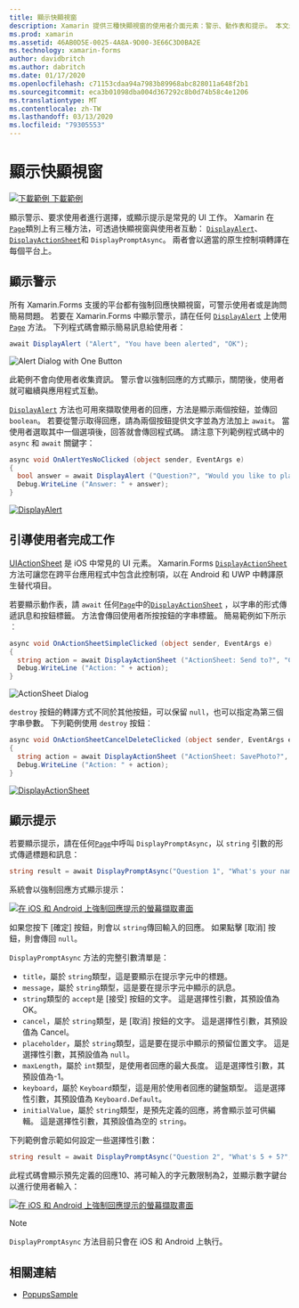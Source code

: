 ```yaml
---
title: 顯示快顯視窗
description: Xamarin 提供三種快顯視窗的使用者介面元素：警示、動作表和提示。 本文示範如何使用警示、動作表和提示 Api 來顯示對話方塊，以詢問使用者簡單的問題、引導使用者完成工作，以及顯示提示。
ms.prod: xamarin
ms.assetid: 46AB0D5E-0025-4A8A-9D00-3E66C3D0BA2E
ms.technology: xamarin-forms
author: davidbritch
ms.author: dabritch
ms.date: 01/17/2020
ms.openlocfilehash: c71153cdaa94a7983b89968abc828011a648f2b1
ms.sourcegitcommit: eca3b01098dba004d367292c8b0d74b58c4e1206
ms.translationtype: MT
ms.contentlocale: zh-TW
ms.lasthandoff: 03/13/2020
ms.locfileid: "79305553"
---
```

# <a name="display-pop-ups"></a>顯示快顯視窗

[![下載範例](~/media/shared/download.png) 下載範例](https://docs.microsoft.com/samples/xamarin/xamarin-forms-samples/navigation-pop-ups)

顯示警示、要求使用者進行選擇，或顯示提示是常見的 UI 工作。 Xamarin 在[`Page`](xref:Xamarin.Forms.Page)類別上有三種方法，可透過快顯視窗與使用者互動： [`DisplayAlert`](xref:Xamarin.Forms.Page.DisplayAlert*)、 [`DisplayActionSheet`](xref:Xamarin.Forms.Page.DisplayActionSheet*)和 `DisplayPromptAsync`。 兩者會以適當的原生控制項轉譯在每個平台上。

## <a name="display-an-alert"></a>顯示警示

所有 Xamarin.Forms 支援的平台都有強制回應快顯視窗，可警示使用者或是詢問簡易問題。 若要在 Xamarin.Forms 中顯示警示，請在任何 [`DisplayAlert`](xref:Xamarin.Forms.Page.DisplayAlert*) 上使用 [`Page`](xref:Xamarin.Forms.Page) 方法。 下列程式碼會顯示簡易訊息給使用者：

```csharp
await DisplayAlert ("Alert", "You have been alerted", "OK");
```

![](pop-ups-images/alert.png "Alert Dialog with One Button")

此範例不會向使用者收集資訊。 警示會以強制回應的方式顯示，關閉後，使用者就可繼續與應用程式互動。

[`DisplayAlert`](xref:Xamarin.Forms.Page.DisplayAlert*) 方法也可用來擷取使用者的回應，方法是顯示兩個按鈕，並傳回 `boolean`。 若要從警示取得回應，請為兩個按鈕提供文字並為方法加上 `await`。 當使用者選取其中一個選項後，回答就會傳回程式碼。 請注意下列範例程式碼中的 `async` 和 `await` 關鍵字：

```csharp
async void OnAlertYesNoClicked (object sender, EventArgs e)
{
  bool answer = await DisplayAlert ("Question?", "Would you like to play a game", "Yes", "No");
  Debug.WriteLine ("Answer: " + answer);
}
```

[![DisplayAlert](pop-ups-images/alert2-sml.png "有兩個按鈕的警示對話方塊")](pop-ups-images/alert2.png#lightbox "有兩個按鈕的警示對話方塊")

## <a name="guide-users-through-tasks"></a>引導使用者完成工作

[UIActionSheet](https://developer.apple.com/library/ios/documentation/uikit/reference/uiactionsheet_class/Reference/Reference.html) 是 iOS 中常見的 UI 元素。 Xamarin.Forms [`DisplayActionSheet`](xref:Xamarin.Forms.Page.DisplayActionSheet*)方法可讓您在跨平台應用程式中包含此控制項，以在 Android 和 UWP 中轉譯原生替代項目。

若要顯示動作表，請 `await` 任何[`Page`](xref:Xamarin.Forms.Page)中的[`DisplayActionSheet`](xref:Xamarin.Forms.Page.DisplayActionSheet*) ，以字串的形式傳遞訊息和按鈕標籤。 方法會傳回使用者所按按鈕的字串標籤。 簡易範例如下所示︰

```csharp
async void OnActionSheetSimpleClicked (object sender, EventArgs e)
{
  string action = await DisplayActionSheet ("ActionSheet: Send to?", "Cancel", null, "Email", "Twitter", "Facebook");
  Debug.WriteLine ("Action: " + action);
}
```

![](pop-ups-images/action.png "ActionSheet Dialog")

`destroy` 按鈕的轉譯方式不同於其他按鈕，可以保留 `null`，也可以指定為第三個字串參數。 下列範例使用 `destroy` 按鈕︰

```csharp
async void OnActionSheetCancelDeleteClicked (object sender, EventArgs e)
{
  string action = await DisplayActionSheet ("ActionSheet: SavePhoto?", "Cancel", "Delete", "Photo Roll", "Email");
  Debug.WriteLine ("Action: " + action);
}
```

[![DisplayActionSheet](pop-ups-images/action2-sml.png "具有損毀按鈕的動作表對話方塊")](pop-ups-images/action2.png#lightbox "具有損毀按鈕的動作表對話方塊")

## <a name="display-a-prompt"></a>顯示提示

若要顯示提示，請在任何[`Page`](xref:Xamarin.Forms.Page)中呼叫 `DisplayPromptAsync`，以 `string` 引數的形式傳遞標題和訊息：

```csharp
string result = await DisplayPromptAsync("Question 1", "What's your name?");
```

系統會以強制回應方式顯示提示：

[![在 iOS 和 Android 上強制回應提示的螢幕擷取畫面](pop-ups-images/simple-prompt.png "強制回應提示")](pop-ups-images/simple-prompt-large.png#lightbox "強制回應提示")

如果您按下 [確定] 按鈕，則會以 `string`傳回輸入的回應。 如果點擊 [取消] 按鈕，則會傳回 `null`。

`DisplayPromptAsync` 方法的完整引數清單是：

- `title`，屬於 `string`類型，這是要顯示在提示字元中的標題。
- `message`，屬於 `string`類型，這是要在提示字元中顯示的訊息。
- `string`類型的 `accept`是 [接受] 按鈕的文字。 這是選擇性引數，其預設值為 OK。
- `cancel`，屬於 `string`類型，是 [取消] 按鈕的文字。 這是選擇性引數，其預設值為 Cancel。
- `placeholder`，屬於 `string`類型，這是要在提示中顯示的預留位置文字。 這是選擇性引數，其預設值為 `null`。
- `maxLength`，屬於 `int`類型，是使用者回應的最大長度。 這是選擇性引數，其預設值為-1。
- `keyboard`，屬於 `Keyboard`類型，這是用於使用者回應的鍵盤類型。 這是選擇性引數，其預設值為 `Keyboard.Default`。
- `initialValue`，屬於 `string`類型，是預先定義的回應，將會顯示並可供編輯。 這是選擇性引數，其預設值為空的 `string`。

下列範例會示範如何設定一些選擇性引數：

```csharp
string result = await DisplayPromptAsync("Question 2", "What's 5 + 5?", initialValue: "10", maxLength: 2, keyboard: Keyboard.Numeric);
```

此程式碼會顯示預先定義的回應10、將可輸入的字元數限制為2，並顯示數字鍵台以進行使用者輸入：

[![在 iOS 和 Android 上強制回應提示的螢幕擷取畫面](pop-ups-images/keyboard-prompt.png "強制回應提示")](pop-ups-images/keyboard-prompt-large.png#lightbox "強制回應提示")

> [!NOTE]
> `DisplayPromptAsync` 方法目前只會在 iOS 和 Android 上執行。

## <a name="related-links"></a>相關連結

- [PopupsSample](https://docs.microsoft.com/samples/xamarin/xamarin-forms-samples/navigation-pop-ups)
